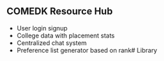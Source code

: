 ## COMEDK Resource Hub

- User login signup
- College data with placement stats
- Centralized chat system 
- Preference list generator based on rank#   L i b r a r y  
 